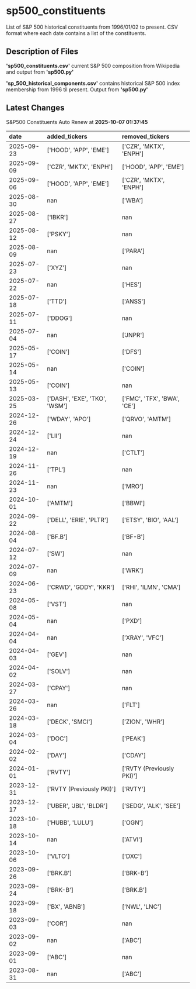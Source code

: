 # sp500_constituents
List of S&amp;P 500 historical constituents from 1996/01/02 to present. CSV format where each date contains a list of the constituents.

## Description of Files

**'sp500_constituents.csv'** current S&P 500 composition from Wikipedia and output from **'sp500.py'**

**'sp_500_historical_components.csv'**  contains historical S&P 500 index membership from 1996 til present. Output from **'sp500.py'**

## Latest Changes
S&P500 Constituents Auto Renew at **2025-10-07 01:37:45**

| date       | added_tickers                 | removed_tickers             |
|:-----------|:------------------------------|:----------------------------|
| 2025-09-23 | ['HOOD', 'APP', 'EME']        | ['CZR', 'MKTX', 'ENPH']     |
| 2025-09-09 | ['CZR', 'MKTX', 'ENPH']       | ['HOOD', 'APP', 'EME']      |
| 2025-09-06 | ['HOOD', 'APP', 'EME']        | ['CZR', 'MKTX', 'ENPH']     |
| 2025-08-30 | nan                           | ['WBA']                     |
| 2025-08-27 | ['IBKR']                      | nan                         |
| 2025-08-12 | ['PSKY']                      | nan                         |
| 2025-08-09 | nan                           | ['PARA']                    |
| 2025-07-23 | ['XYZ']                       | nan                         |
| 2025-07-22 | nan                           | ['HES']                     |
| 2025-07-18 | ['TTD']                       | ['ANSS']                    |
| 2025-07-11 | ['DDOG']                      | nan                         |
| 2025-07-04 | nan                           | ['JNPR']                    |
| 2025-05-17 | ['COIN']                      | ['DFS']                     |
| 2025-05-14 | nan                           | ['COIN']                    |
| 2025-05-13 | ['COIN']                      | nan                         |
| 2025-03-25 | ['DASH', 'EXE', 'TKO', 'WSM'] | ['FMC', 'TFX', 'BWA', 'CE'] |
| 2024-12-26 | ['WDAY', 'APO']               | ['QRVO', 'AMTM']            |
| 2024-12-24 | ['LII']                       | nan                         |
| 2024-12-19 | nan                           | ['CTLT']                    |
| 2024-11-26 | ['TPL']                       | nan                         |
| 2024-11-23 | nan                           | ['MRO']                     |
| 2024-10-01 | ['AMTM']                      | ['BBWI']                    |
| 2024-09-22 | ['DELL', 'ERIE', 'PLTR']      | ['ETSY', 'BIO', 'AAL']      |
| 2024-08-04 | ['BF.B']                      | ['BF-B']                    |
| 2024-07-12 | ['SW']                        | nan                         |
| 2024-07-09 | nan                           | ['WRK']                     |
| 2024-06-23 | ['CRWD', 'GDDY', 'KKR']       | ['RHI', 'ILMN', 'CMA']      |
| 2024-05-08 | ['VST']                       | nan                         |
| 2024-05-04 | nan                           | ['PXD']                     |
| 2024-04-04 | nan                           | ['XRAY', 'VFC']             |
| 2024-04-03 | ['GEV']                       | nan                         |
| 2024-04-02 | ['SOLV']                      | nan                         |
| 2024-03-27 | ['CPAY']                      | nan                         |
| 2024-03-26 | nan                           | ['FLT']                     |
| 2024-03-18 | ['DECK', 'SMCI']              | ['ZION', 'WHR']             |
| 2024-03-04 | ['DOC']                       | ['PEAK']                    |
| 2024-02-02 | ['DAY']                       | ['CDAY']                    |
| 2024-01-01 | ['RVTY']                      | ['RVTY (Previously PKI)']   |
| 2023-12-31 | ['RVTY (Previously PKI)']     | ['RVTY']                    |
| 2023-12-17 | ['UBER', 'JBL', 'BLDR']       | ['SEDG', 'ALK', 'SEE']      |
| 2023-10-18 | ['HUBB', 'LULU']              | ['OGN']                     |
| 2023-10-14 | nan                           | ['ATVI']                    |
| 2023-10-06 | ['VLTO']                      | ['DXC']                     |
| 2023-09-26 | ['BRK.B']                     | ['BRK-B']                   |
| 2023-09-24 | ['BRK-B']                     | ['BRK.B']                   |
| 2023-09-18 | ['BX', 'ABNB']                | ['NWL', 'LNC']              |
| 2023-09-03 | ['COR']                       | nan                         |
| 2023-09-02 | nan                           | ['ABC']                     |
| 2023-09-01 | ['ABC']                       | nan                         |
| 2023-08-31 | nan                           | ['ABC']                     |